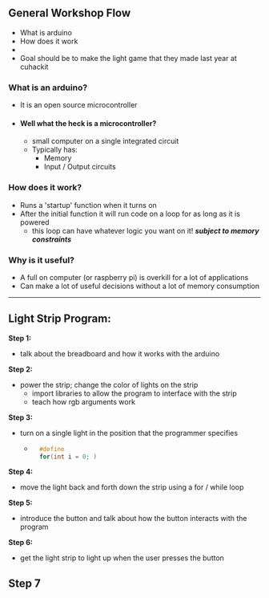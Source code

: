 ## General Workshop Flow
- What is arduino
- How does it work
-
- Goal should be to make the light game that they made last year at cuhackit

### What is an arduino?
- It is an open source microcontroller
- #### Well what the heck is a microcontroller?
  - small computer on a single integrated circuit
  - Typically has:
      - Memory
      - Input / Output circuits

### How does it work?
- Runs a 'startup' function when it turns on
- After the initial function it will run code on a loop for as long as it is powered
  - this loop can have whatever logic you want on it! ***subject to memory constraints***

### Why is it useful?
- A full on computer (or raspberry pi) is overkill for a lot of applications
- Can make a lot of useful decisions without a lot of memory consumption

---
## Light Strip Program:
**Step 1:**
- talk about the breadboard and how it works with the arduino   

**Step 2:**   
- power the strip; change the color of lights on the strip
  - import libraries to allow the program to interface with the strip
  - teach how rgb arguments work

**Step 3:**   
- turn on a single light in the position that the programmer specifies
  - ```cpp
      #define
      for(int i = 0; )

      ```

**Step 4:**
- move the light back and forth down the strip using a for / while loop

**Step 5:**
- introduce the button and talk about how the button interacts with the program

**Step 6:**
- get the light strip to light up when the user presses the button

**Step 7**
-
